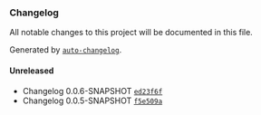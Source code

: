 ### Changelog
All notable changes to this project will be documented in this file.

Generated by [`auto-changelog`](https://github.com/CookPete/auto-changelog).

#### Unreleased
- Changelog 0.0.6-SNAPSHOT [`ed23f6f`](https://github.com/opmineserver/prueba-ci/commit/ed23f6f8b5ba03cc34a395a3c2f2e440dd4df42b)
- Changelog 0.0.5-SNAPSHOT [`f5e509a`](https://github.com/opmineserver/prueba-ci/commit/f5e509a88b241951d3cec963bb06006d427be85f)

